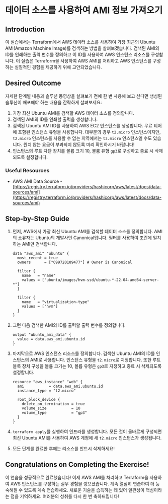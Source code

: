 # 데이터 소스를 사용하여 AMI 정보 가져오기

## Introduction

이 실습에서는 Terraform에서 AWS 데이터 소스를 사용하여 가장 최근의 Ubuntu AMI(Amazon Machine Image)를 검색하는 방법을 살펴보겠습니다. 검색된 AMI의 ID를 인쇄하는 출력 변수를 정의하고 이 ID를 사용하여 AWS 인스턴스 리소스를 구성합니다. 이 실습은 Terraform을 사용하여 AWS AMI를 처리하고 AWS 인스턴스를 구성하는 실질적인 경험을 제공하기 위해 고안되었습니다.

## Desired Outcome

자세한 단계별 내용과 솔루션 동영상을 살펴보기 전에 한 번 사용해 보고 싶다면 생성된 솔루션이 배포해야 하는 내용을 간략하게 살펴보세요:

1. 가장 최신 Ubuntu AMI를 검색할 AWS 데이터 소스를 정의합니다.
2. 검색된 AMI의 ID를 인쇄할 출력을 생성합니다.
3. 검색된 Ubuntu AMI ID를 사용하여 AWS EC2 인스턴스를 생성합니다. 무료 티어에 포함된 인스턴스 유형을 사용합니다. 대부분의 경우 `t2.micro` 인스턴스이지만, `t2.micro` 인스턴스를 사용할 수 없는 지역에서는 `t3.micro` 인스턴스일 수도 있습니다. 원치 않는 요금이 부과되지 않도록 미리 확인하시기 바랍니다!
4. 인스턴스의 루트 차단 장치를 볼륨 크기 10, 볼륨 유형 `gp3`로 구성하고 종료 시 삭제되도록 설정합니다.

### Useful Resources

-   AWS AMI Data Source - [https://registry.terraform.io/providers/hashicorp/aws/latest/docs/data-sources/ami](https://registry.terraform.io/providers/hashicorp/aws/latest/docs/data-sources/ami)

## Step-by-Step Guide

1. 먼저, AWS에서 가장 최신 Ubuntu AMI를 검색할 데이터 소스를 정의합니다. AMI의 소유자는 Ubuntu의 개발사인 Canonical입니다. 필터를 사용하여 조건에 일치하는 AMI만 검색합니다.

    ```
    data "aws_ami" "ubuntu" {
      most_recent = true
      owners      = ["099720109477"] # Owner is Canonical

      filter {
        name   = "name"
        values = ["ubuntu/images/hvm-ssd/ubuntu-*-22.04-amd64-server-*"]
      }

      filter {
        name   = "virtualization-type"
        values = ["hvm"]
      }
    }
    ```

2. 그런 다음 검색한 AMI의 ID를 출력할 출력 변수를 정의합니다.

    ```
    output "ubuntu_ami_data" {
      value = data.aws_ami.ubuntu.id
    }
    ```

3. 마지막으로 AWS 인스턴스 리소스를 정의합니다. 검색한 Ubuntu AMI의 ID를 인스턴스의 AMI로 사용합니다. 인스턴스 유형을 `t2.micro`로 지정합니다. 또한 루트 블록 장치 구성을 볼륨 크기는 10, 볼륨 유형은 `gp3`로 지정하고 종료 시 삭제되도록 설정합니다.

    ```
    resource "aws_instance" "web" {
      ami           = data.aws_ami.ubuntu.id
      instance_type = "t2.micro"

      root_block_device {
        delete_on_termination = true
        volume_size           = 10
        volume_type           = "gp3"
      }
    }
    ```

4. `terraform apply`를 실행하여 인프라를 생성합니다. 모든 것이 올바르게 구성되면 최신 Ubuntu AMI를 사용하여 AWS 계정에 새 `t2.micro` 인스턴스가 생성됩니다.
5. 모든 단계를 완료한 후에는 리소스를 반드시 삭제하세요!

## Congratulations on Completing the Exercise!

이 연습을 성공적으로 완료했습니다! 이제 AWS AMI를 처리하고 Terraform을 사용하여 AWS 인스턴스를 구성하는 실무 경험을 쌓으셨습니다. 계속 열심히 연습하여 더 능숙해질 수 있도록 계속 연습하세요. 새로운 기술을 습득하는 데 있어 일관성이 핵심이라는 점을 기억하세요. 여러분의 성취를 다시 한 번 축하드립니다!